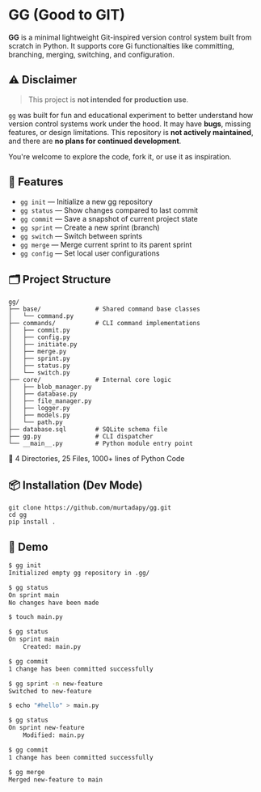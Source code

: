 # GG (Good to GIT)

**GG** is a minimal lightweight Git-inspired version control system built from scratch in Python. It supports core Gi functionalties like committing, branching, merging, switching, and configuration.


## ⚠️ Disclaimer

> This project is **not intended for production use**.

`gg` was built for fun and educational experiment to better understand how version control systems work under the hood. It may have **bugs**, missing features, or design limitations. This repository is **not actively maintained**, and there are **no plans for continued development**.

You're welcome to explore the code, fork it, or use it as inspiration.

## 🚀 Features

- `gg init` — Initialize a new gg repository
- `gg status` — Show changes compared to last commit
- `gg commit` — Save a snapshot of current project state
- `gg sprint` — Create a new sprint (branch)
- `gg switch` — Switch between sprints
- `gg merge` — Merge current sprint to its parent sprint
- `gg config` — Set local user configurations

## 🗂 Project Structure

```text
gg/
├── base/               # Shared command base classes
│   └── command.py
├── commands/           # CLI command implementations
│   ├── commit.py
│   ├── config.py
│   ├── initiate.py
│   ├── merge.py
│   ├── sprint.py
│   ├── status.py
│   └── switch.py
├── core/               # Internal core logic
│   ├── blob_manager.py
│   ├── database.py
│   ├── file_manager.py
│   ├── logger.py
│   ├── models.py
│   └── path.py
├── database.sql        # SQLite schema file
├── gg.py               # CLI dispatcher
└── __main__.py         # Python module entry point
```
🧱 4 Directories, 25 Files, 1000+ lines of Python Code

## 📦 Installation (Dev Mode)

```
git clone https://github.com/murtadapy/gg.git
cd gg
pip install .
```

## 📸 Demo
```bash
$ gg init
Initialized empty gg repository in .gg/

$ gg status
On sprint main
No changes have been made

$ touch main.py

$ gg status
On sprint main
    Created: main.py

$ gg commit
1 change has been committed successfully

$ gg sprint -n new-feature
Switched to new-feature

$ echo "#hello" > main.py

$ gg status
On sprint new-feature
    Modified: main.py

$ gg commit
1 change has been committed successfully

$ gg merge
Merged new-feature to main
```
